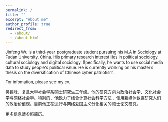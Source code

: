 ```yaml
---
permalink: /
title: ""
excerpt: "About me"
author_profile: true
redirect_from: 
  - /about/
  - /about.html
---
```


<font size = "2"> Jinfeng Wu is a third-year postgraduate student pursuing his M.A in Sociology at Fudan University, China. His primary research interest lies in political sociology, cultural sociology and digital sociology. Specifically, he wants to use social media data to study people's political value. He is currently working on his master’s thesis on the diversification of Chinese cyber patriotism.</font>

<font size = "2">For infomation, please see my cv.</font>

<font size = "2">吴锦峰，复旦大学社会学系硕士研究生三年级。他的研究方向为政治社会学、文化社会学与网络社会学。特别的，他致力于结合计算社会科学方法，使用新媒体数据研究人们的政治价值观。目前他正在进行与网络爱国主义分化相关的硕士论文研究。</font>

<font size = "2">更多信息请参照简历。</font>



